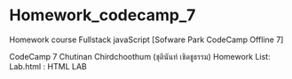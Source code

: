 # Homework_codecamp_7
Homework course Fullstack javaScript [Sofware Park CodeCamp Offline 7] 

CodeCamp 7
Chutinan Chirdchoothum (ชุตินันท์ เชิดชูธรรม)
Homework List:
  Lab.html : HTML LAB
